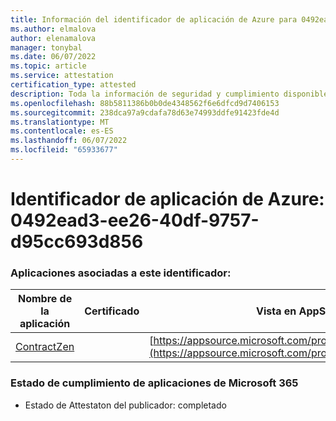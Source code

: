 ```yaml
---
title: Información del identificador de aplicación de Azure para 0492ead3-ee26-40df-9757-d95cc693d856
ms.author: elmalova
author: elenamalova
manager: tonybal
ms.date: 06/07/2022
ms.topic: article
ms.service: attestation
certification_type: attested
description: Toda la información de seguridad y cumplimiento disponible para 0492ead3-ee26-40df-9757-d95cc693d856.
ms.openlocfilehash: 88b5811386b0b0de4348562f6e6dfcd9d7406153
ms.sourcegitcommit: 238dca97a9cdafa78d63e74993ddfe91423fde4d
ms.translationtype: MT
ms.contentlocale: es-ES
ms.lasthandoff: 06/07/2022
ms.locfileid: "65933677"
---
```

# <a name="azure-app-id-0492ead3-ee26-40df-9757-d95cc693d856"></a>Identificador de aplicación de Azure: 0492ead3-ee26-40df-9757-d95cc693d856


### <a name="apps-associated-with-this-id"></a>Aplicaciones asociadas a este identificador:
| **Nombre de la aplicación** | **Certificado** | **Vista en AppSource** |
|--------------|---------------|-----------------------|
| [ContractZen](../forward/WA200001389.md) |  | [https://appsource.microsoft.com/product/office/WA200001389](https://appsource.microsoft.com/product/office/WA200001389) |

### <a name="microsoft-365-app-compliance-status"></a>Estado de cumplimiento de aplicaciones de Microsoft 365
- Estado de Attestaton del publicador: completado
